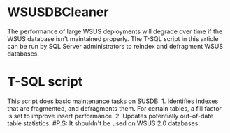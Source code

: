 # WSUSDBCleaner
The performance of large WSUS deployments will degrade over time if the WSUS database isn't maintained properly. 
The T-SQL script in this article can be run by SQL Server administrators to reindex and defragment WSUS databases. 

# T-SQL script
  This script does basic maintenance tasks on SUSDB:
    1. Identifies indexes that are fragmented, and defragments them. For certain tables, a fill factor is set to improve insert performance.
    2. Updates potentially out-of-date table statistics.
#P.S: It shouldn't be used on WSUS 2.0 databases.
